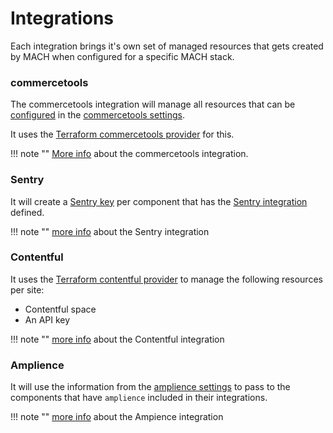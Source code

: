 # Integrations

Each integration brings it's own set of managed resources that gets created by MACH when configured for a specific MACH stack.

### commercetools

The commercetools integration will manage all resources that can be [configured](../../integrations/commercetools.md#configuration) in the [commercetools settings](../../syntax/sites.md#commercetools).

It uses the [Terraform commercetools provider](https://registry.terraform.io/providers/labd/commercetools/latest/docs) for this.

!!! note ""
    [More info](../../integrations/commercetools.md) about the commercetools integration.

### Sentry

It will create a [Sentry key](https://registry.terraform.io/providers/jianyuan/sentry/latest/docs/resources/key) per component that has the [Sentry integration](../../integrations/sentry.md) defined.

!!! note ""
    [more info](../../integrations/sentry.md) about the Sentry integration

### Contentful

It uses the [Terraform contentful provider](https://registry.terraform.io/providers/labd/contentful/latest) to manage the following resources per site:

- Contentful space
- An API key

!!! note ""
    [more info](../../integrations/contentful.md) about the Contentful integration

### Amplience

It will use the information from the [amplience settings](../../syntax/general_config.md#amplience) to pass to the components that have `amplience` included in their integrations.

!!! note ""
    [more info](../../integrations/amplience.md) about the Ampience integration